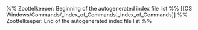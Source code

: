 %% Zoottelkeeper: Beginning of the autogenerated index file list  %%
 [[OS Windows/Commands/_Index_of_Commands|_Index_of_Commands]]
%% Zoottelkeeper: End of the autogenerated index file list  %%

